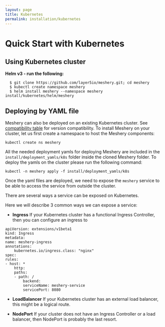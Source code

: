 ```yaml
---
layout: page
title: Kubernetes
permalink: installation/kubernetes
---
```


# Quick Start with Kubernetes
## <strong>Using Kubernetes cluster</strong>
<strong>Helm v3 - run the following:</strong>

```
  $ git clone https://github.com/layer5io/meshery.git; cd meshery
  $ kubectl create namespace meshery
  $ helm install meshery --namespace meshery install/kubernetes/helm/meshery
```
## <strong>Deploying by YAML file</strong>
Meshery can also be deployed on an existing Kubernetes cluster. See [compatibility table](#compatibility-matrix) for version compatibility. To install Meshery on your cluster, let us first create a namespace to host the Meshery components:
```
kubectl create ns meshery
```

All the needed deployment yamls for deploying Meshery are included in the `install/deployment_yamls/k8s` folder inside the cloned Meshery folder. To deploy the yamls on the cluster please run the following command:
```
kubectl -n meshery apply -f install/deployment_yamls/k8s
```
Once the yaml files are deployed, we need to expose the `meshery` service to be able to access the service from outside the cluster. 

There are several ways a service can be exposed on Kubernetes. 

Here we will describe 3 common ways we can expose a service:

* **Ingress** If your Kubernetes cluster has a functional Ingress Controller, then you can configure an ingress to 

```
apiVersion: extensions/v1beta1
kind: Ingress
metadata:
name: meshery-ingress
annotations:
    kubernetes.io/ingress.class: "nginx"
spec:
rules:
- host: *
    http:
    paths:
    - path: /
        backend:
        serviceName: meshery-service
        servicePort: 8080
```

* **LoadBalancer**
    If your Kubernetes cluster has an external load balancer, this might be a logical route.

* **NodePort**
    If your cluster does not have an Ingress Controller or a load balancer, then NodePort is probably the last resort.
    